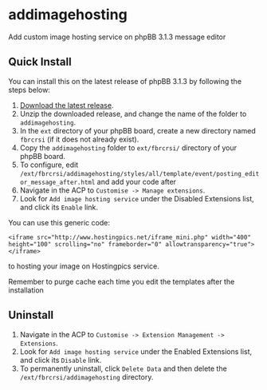 # addimagehosting
Add custom image hosting service on phpBB 3.1.3 message editor 

## Quick Install
You can install this on the latest release of phpBB 3.1.3 by following the steps below:

1. [Download the latest release](https://github.com/fbrcrsi/addimagehosting).
2. Unzip the downloaded release, and change the name of the folder to `addimagehosting`.
3. In the `ext` directory of your phpBB board, create a new directory named `fbrcrsi` (if it does not already exist). 
4. Copy the `addimagehosting` folder to `ext/fbrcrsi/` directory of your phpBB board.
5. To configure, edit `/ext/fbrcrsi/addimagehosting/styles/all/template/event/posting_editor_message_after.html` and add your code after <!-- Add your code after this line -->
6. Navigate in the ACP to `Customise -> Manage extensions`.
7. Look for `Add image hosting service` under the Disabled Extensions list, and click its `Enable` link.


You can use this generic code:

`<iframe src="http://www.hostingpics.net/iframe_mini.php" width="400" height="100" scrolling="no" frameborder="0" allowtransparency="true"></iframe>`

to hosting your image on Hostingpics service.

Remember to purge cache each time you edit the templates after the installation

## Uninstall

1. Navigate in the ACP to `Customise -> Extension Management -> Extensions`.
2. Look for `Add image hosting service` under the Enabled Extensions list, and click its `Disable` link.
3. To permanently uninstall, click `Delete Data` and then delete the `/ext/fbrcrsi/addimagehosting` directory.
